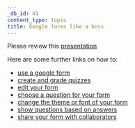 ```yaml
---
_db_id: 41
content_type: topic
title: Google forms like a boss
---
```


Please review this [presentation](https://drive.google.com/file/d/1CzfFBSa0PbDwPSFaHfBq0Ouz2MjmG8WN/view)

Here are some further links on how to:

- [use a google form](https://support.google.com/docs/answer/6281888?co=GENIE.Platform%3DDesktop&hl=en#)
- [create and grade quizzes](https://support.google.com/docs/answer/7032287?hl=en&ref_topic=6063584#)
- [edit your form](https://support.google.com/docs/answer/2839737?hl=en&ref_topic=6063584)
- [choose a question for your form](https://support.google.com/docs/answer/7322334?hl=en&ref_topic=6063584)
- [change the theme or font of your form](https://support.google.com/docs/answer/145737?hl=en&ref_topic=6063584)
- [show questions based on answers](https://support.google.com/docs/answer/141062?hl=en&ref_topic=6063584)
- [share your form with collaborators](https://support.google.com/docs/answer/2917111?hl=en&ref_topic=6063584)